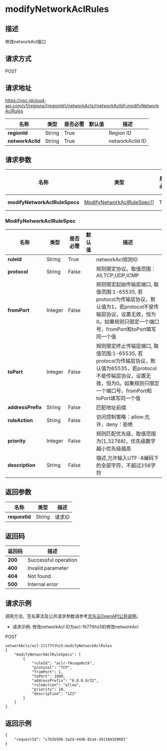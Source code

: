 # modifyNetworkAclRules


## 描述
修改networkAcl接口

## 请求方式
POST

## 请求地址
https://vpc.jdcloud-api.com/v1/regions/{regionId}/networkAcls/{networkAclId}:modifyNetworkAclRules

|名称|类型|是否必需|默认值|描述|
|---|---|---|---|---|
|**regionId**|String|True| |Region ID|
|**networkAclId**|String|True| |networkAclId ID|

## 请求参数
|名称|类型|是否必需|默认值|描述|
|---|---|---|---|---|
|**modifyNetworkAclRuleSpecs**|[ModifyNetworkAclRuleSpec[]](#user-content-modifynetworkaclrulespec)|True| |networkAcl规则列表|

### <div id="user-content-modifynetworkaclrulespec">ModifyNetworkAclRuleSpec</div>
|名称|类型|是否必需|默认值|描述|
|---|---|---|---|---|
|**ruleId**|String|True| |networkAcl规则ID|
|**protocol**|String|False| |规则限定协议。取值范围：All,TCP,UDP,ICMP|
|**fromPort**|Integer|False| |规则限定起始传输层端口, 取值范围:1-65535, 若protocol为传输层协议，默认值为1，若protocol不是传输层协议，设置无效，恒为0。如果规则只限定一个端口号，fromPort和toPort填写同一个值|
|**toPort**|Integer|False| |规则限定终止传输层端口, 取值范围:1-65535, 若protocol为传输层协议，默认值为65535，若protocol不是传输层协议，设置无效，恒为0。如果规则只限定一个端口号，fromPort和toPort填写同一个值|
|**addressPrefix**|String|False| |匹配地址前缀|
|**ruleAction**|String|False| |访问控制策略：allow:允许，deny：拒绝|
|**priority**|Integer|False| |规则匹配优先级，取值范围为[1,32768]，优先级数字越小优先级越高|
|**description**|String|False| |描述,允许输入UTF-8编码下的全部字符，不超过256字符|

## 返回参数
|名称|类型|描述|
|---|---|---|
|**requestId**|String|请求ID|


## 返回码
|返回码|描述|
|---|---|
|**200**|Successful operation|
|**400**|Invalid parameter|
|**404**|Not found|
|**500**|Internal error|

## 请求示例

调用方法、签名算法及公共请求参数请参考[京东云OpenAPI公共说明](https://docs.jdcloud.com/common-declaration/api/introduction)。

- 请求示例: 修改networkAcl ID为acl-1lt77tthz5的修改networkAcl

POST
```
networkAcls/acl-1lt77tthz5:modifyNetworkAclRules
{
    "modifyNetworkAclRuleSpecs": [
        {
            "ruleId": "aclr-f4cuqo0utk",
            "protocol": "TCP",
            "fromPort": 1,
            "toPort": 1000,
            "addressPrefix": "0.0.0.0/32",
            "ruleAction": "allow",
            "priority": 10,
            "description": "123"
        }
    ]
}

```

## 返回示例
```
{
    "requestId": "c7b2b506-3a2d-44db-81a4-391104169801"
}
```
